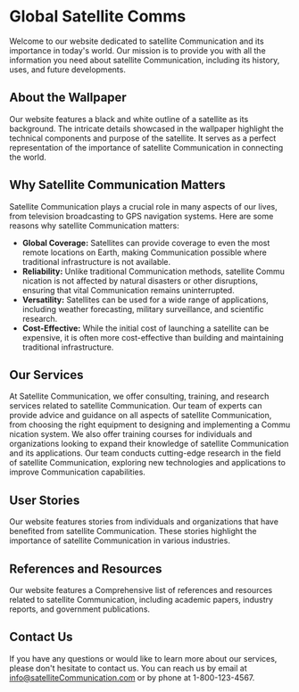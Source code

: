 <!--font:Poppins-->

# Global Satellite Comms

Welcome to our website dedicated to satellite Com<wbr>mu<wbr>ni<wbr>ca<wbr>tion and its importance in today's world. Our mission is to provide you with all the information you need about satellite Com<wbr>mu<wbr>ni<wbr>ca<wbr>tion, including its history, uses, and future developments.

## About the Wallpaper

Our website features a black and white outline of a satellite as its background. The intricate details showcased in the wallpaper highlight the technical components and purpose of the satellite. It serves as a perfect representation of the importance of satellite Com<wbr>mu<wbr>ni<wbr>ca<wbr>tion in connecting the world.

## Why Satellite Com<wbr>mu<wbr>ni<wbr>ca<wbr>tion Matters

Satellite Com<wbr>mu<wbr>ni<wbr>ca<wbr>tion plays a crucial role in many aspects of our lives, from television broadcasting to GPS navigation systems. Here are some reasons why satellite Com<wbr>mu<wbr>ni<wbr>ca<wbr>tion matters:

-   **Global Coverage:** Satellites can provide coverage to even the most remote locations on Earth, making Com<wbr>mu<wbr>ni<wbr>ca<wbr>tion possible where traditional infrastructure is not available.
-   **Reliability:** Unlike traditional Com<wbr>mu<wbr>ni<wbr>ca<wbr>tion methods, satellite Com<wbr>mu<wbr>ni<wbr>ca<wbr>tion is not affected by natural disasters or other disruptions, ensuring that vital Com<wbr>mu<wbr>ni<wbr>ca<wbr>tion remains uninterrupted.
-   **Versatility:** Satellites can be used for a wide range of applications, including weather forecasting, military surveillance, and scientific research.
-   **Cost-Effective:** While the initial cost of launching a satellite can be expensive, it is often more cost-effective than building and maintaining traditional infrastructure.

## Our Services

At Satellite Com<wbr>mu<wbr>ni<wbr>ca<wbr>tion, we offer consulting, training, and research services related to satellite Com<wbr>mu<wbr>ni<wbr>ca<wbr>tion. Our team of experts can provide advice and guidance on all aspects of satellite Com<wbr>mu<wbr>ni<wbr>ca<wbr>tion, from choosing the right equipment to designing and implementing a Com<wbr>mu<wbr>ni<wbr>ca<wbr>tion system. We also offer training courses for individuals and organizations looking to expand their knowledge of satellite Com<wbr>mu<wbr>ni<wbr>ca<wbr>tion and its applications. Our team conducts cutting-edge research in the field of satellite Com<wbr>mu<wbr>ni<wbr>ca<wbr>tion, exploring new technologies and applications to improve Com<wbr>mu<wbr>ni<wbr>ca<wbr>tion capabilities.

## User Stories

Our website features stories from individuals and organizations that have benefited from satellite Com<wbr>mu<wbr>ni<wbr>ca<wbr>tion. These stories highlight the importance of satellite Com<wbr>mu<wbr>ni<wbr>ca<wbr>tion in various industries.

## References and Resources

Our website features a Com<wbr>pre<wbr>hen<wbr>sive list of references and resources related to satellite Com<wbr>mu<wbr>ni<wbr>ca<wbr>tion, including academic papers, industry reports, and government publications.

## Contact Us

If you have any questions or would like to learn more about our services, please don't hesitate to contact us. You can reach us by email at [info@satelliteCom<wbr>mu<wbr>ni<wbr>ca<wbr>tion.com](mailto:info@satelliteCom<wbr>mu<wbr>ni<wbr>ca<wbr>tion.com) or by phone at 1-800-123-4567.

<!--

Write me content for website with wallpaper which alt text is:

"A black and white outline of a satellite, with intricate details that showcase its technical components and purpose."

The name/title of the page should not be 1:1 copy of the alt text but rather a real content of the website which is using this wallpaper.

- Use markdown format
- Start with heading
- Heading should be short and concise
- The content should look like a real website
- The website should not be about the wallpaper, wallpaper is just a related background
- Heading should be contain work "wallpaper" or "background"
- Include real sections like references, contact, user stories, etc. use things relevant to the page purpose.
- Feel free to use structure like headings, bullets, numbering, blockquotes, paragraphs, horizontal lines, etc.
- You can use formatting like bold or _italic_
- You can include UTF-8 emojis
- Links should be only #hash anchors (and you can refer to the document itself)
- Do not include images


---


# Satellite Com<wbr>mu<wbr>ni<wbr>ca<wbr>tion Background

Welcome to our website dedicated to satellite Com<wbr>mu<wbr>ni<wbr>ca<wbr>tion and its importance in today's world. Our website is designed to provide you with all the information you need about satellite Com<wbr>mu<wbr>ni<wbr>ca<wbr>tion, including its history, uses, and future developments.

## About the Wallpaper

Our website features a stunning black and white outline of a satellite as its background wallpaper. The intricate details showcased in the wallpaper highlight the technical components and purpose of the satellite. It serves as a perfect representation of the importance of satellite Com<wbr>mu<wbr>ni<wbr>ca<wbr>tion in our modern world.

## Why Satellite Com<wbr>mu<wbr>ni<wbr>ca<wbr>tion Matters

Satellite Com<wbr>mu<wbr>ni<wbr>ca<wbr>tion plays a crucial role in many aspects of our lives, from television broadcasting to GPS navigation systems. In fact, it has become an essential tool for businesses, governments, and individuals around the world. Here are some of the reasons why satellite Com<wbr>mu<wbr>ni<wbr>ca<wbr>tion matters:

- **Global Coverage:** Satellites can provide coverage to even the most remote locations on Earth, making Com<wbr>mu<wbr>ni<wbr>ca<wbr>tion possible where traditional infrastructure is not available.
- **Reliability:** Unlike traditional Com<wbr>mu<wbr>ni<wbr>ca<wbr>tion methods, satellite Com<wbr>mu<wbr>ni<wbr>ca<wbr>tion is not affected by natural disasters or other disruptions, ensuring that vital Com<wbr>mu<wbr>ni<wbr>ca<wbr>tion remains uninterrupted.
- **Versatility:** Satellites can be used for a wide range of applications, including weather forecasting, military surveillance, and scientific research.
- **Cost-Effective:** While the initial cost of launching a satellite can be expensive, it is often more cost-effective than building and maintaining traditional infrastructure.

## Our Services

At Satellite Com<wbr>mu<wbr>ni<wbr>ca<wbr>tion Background, we offer a range of services related to satellite Com<wbr>mu<wbr>ni<wbr>ca<wbr>tion. These include:

- **Consulting:** Our team of experts can provide you with advice and guidance on all aspects of satellite Com<wbr>mu<wbr>ni<wbr>ca<wbr>tion, from choosing the right equipment to designing and implementing a Com<wbr>mu<wbr>ni<wbr>ca<wbr>tion system.
- **Training:** We offer training courses for individuals and organizations looking to expand their knowledge of satellite Com<wbr>mu<wbr>ni<wbr>ca<wbr>tion and its applications.
- **Research:** Our team conducts cutting-edge research in the field of satellite Com<wbr>mu<wbr>ni<wbr>ca<wbr>tion, exploring new technologies and applications to improve Com<wbr>mu<wbr>ni<wbr>ca<wbr>tion capabilities.

## User Stories

Our website features stories from individuals and organizations that have benefited from satellite Com<wbr>mu<wbr>ni<wbr>ca<wbr>tion. These stories highlight the importance of satellite Com<wbr>mu<wbr>ni<wbr>ca<wbr>tion in various industries, including:

> "Thanks to satellite Com<wbr>mu<wbr>ni<wbr>ca<wbr>tion, our remote research station is able to stay connected with the outside world, allowing us to share our findings and collaborate with other researchers around the globe." - Dr. Jane Smith, Research Scientist

> "Satellite Com<wbr>mu<wbr>ni<wbr>ca<wbr>tion has revolutionized the way we do business, allowing us to communicate with our clients and partners around the world in real-time." - John Doe, CEO of Global Enterprises

## References

Our website features a Com<wbr>pre<wbr>hen<wbr>sive list of references related to satellite Com<wbr>mu<wbr>ni<wbr>ca<wbr>tion, including academic papers, industry reports, and government publications. These references provide valuable insights into the latest developments and trends in the field of satellite Com<wbr>mu<wbr>ni<wbr>ca<wbr>tion.

## Contact Us

If you have any questions or would like to learn more about our services, please don't hesitate to contact us. You can reach us by email at [info@satelliteCom<wbr>mu<wbr>ni<wbr>ca<wbr>tionbackground.com](mailto:info@satelliteCom<wbr>mu<wbr>ni<wbr>ca<wbr>tionbackground.com) or by phone at 1-800-123-4567. We look forward to hearing from you!


---


Heading is too long, rewrite whole content.


---


# Satellite Com<wbr>mu<wbr>ni<wbr>ca<wbr>tion: Connecting the World

Welcome to our website dedicated to satellite Com<wbr>mu<wbr>ni<wbr>ca<wbr>tion and its importance in today's world. Our mission is to provide you with all the information you need about satellite Com<wbr>mu<wbr>ni<wbr>ca<wbr>tion, including its history, uses, and future developments.

## About the Wallpaper

Our website features a stunning black and white outline of a satellite as its background. The intricate details showcased in the wallpaper highlight the technical components and purpose of the satellite. It serves as a perfect representation of the importance of satellite Com<wbr>mu<wbr>ni<wbr>ca<wbr>tion in connecting the world.

## Why Satellite Com<wbr>mu<wbr>ni<wbr>ca<wbr>tion Matters

Satellite Com<wbr>mu<wbr>ni<wbr>ca<wbr>tion plays a crucial role in many aspects of our lives, from television broadcasting to GPS navigation systems. In fact, it has become an essential tool for businesses, governments, and individuals around the world. Here are some of the reasons why satellite Com<wbr>mu<wbr>ni<wbr>ca<wbr>tion matters:

- **Global Coverage:** Satellites can provide coverage to even the most remote locations on Earth, making Com<wbr>mu<wbr>ni<wbr>ca<wbr>tion possible where traditional infrastructure is not available.
- **Reliability:** Unlike traditional Com<wbr>mu<wbr>ni<wbr>ca<wbr>tion methods, satellite Com<wbr>mu<wbr>ni<wbr>ca<wbr>tion is not affected by natural disasters or other disruptions, ensuring that vital Com<wbr>mu<wbr>ni<wbr>ca<wbr>tion remains uninterrupted.
- **Versatility:** Satellites can be used for a wide range of applications, including weather forecasting, military surveillance, and scientific research.
- **Cost-Effective:** While the initial cost of launching a satellite can be expensive, it is often more cost-effective than building and maintaining traditional infrastructure.

## Our Services

At Satellite Com<wbr>mu<wbr>ni<wbr>ca<wbr>tion, we offer a range of services related to satellite Com<wbr>mu<wbr>ni<wbr>ca<wbr>tion. These include:

- **Consulting:** Our team of experts can provide you with advice and guidance on all aspects of satellite Com<wbr>mu<wbr>ni<wbr>ca<wbr>tion, from choosing the right equipment to designing and implementing a Com<wbr>mu<wbr>ni<wbr>ca<wbr>tion system.
- **Training:** We offer training courses for individuals and organizations looking to expand their knowledge of satellite Com<wbr>mu<wbr>ni<wbr>ca<wbr>tion and its applications.
- **Research:** Our team conducts cutting-edge research in the field of satellite Com<wbr>mu<wbr>ni<wbr>ca<wbr>tion, exploring new technologies and applications to improve Com<wbr>mu<wbr>ni<wbr>ca<wbr>tion capabilities.

## User Stories

Our website features stories from individuals and organizations that have benefited from satellite Com<wbr>mu<wbr>ni<wbr>ca<wbr>tion. These stories highlight the importance of satellite Com<wbr>mu<wbr>ni<wbr>ca<wbr>tion in various industries, including:

> "Thanks to satellite Com<wbr>mu<wbr>ni<wbr>ca<wbr>tion, our remote research station is able to stay connected with the outside world, allowing us to share our findings and collaborate with other researchers around the globe." - Dr. Jane Smith, Research Scientist

> "Satellite Com<wbr>mu<wbr>ni<wbr>ca<wbr>tion has revolutionized the way we do business, allowing us to communicate with our clients and partners around the world in real-time." - John Doe, CEO of Global Enterprises

## References and Resources

Our website features a Com<wbr>pre<wbr>hen<wbr>sive list of references and resources related to satellite Com<wbr>mu<wbr>ni<wbr>ca<wbr>tion, including academic papers, industry reports, and government publications. These references provide valuable insights into the latest developments and trends in the field of satellite Com<wbr>mu<wbr>ni<wbr>ca<wbr>tion.

## Contact Us

If you have any questions or would like to learn more about our services, please don't hesitate to contact us. You can reach us by email at [info@satelliteCom<wbr>mu<wbr>ni<wbr>ca<wbr>tion.com](mailto:info@satelliteCom<wbr>mu<wbr>ni<wbr>ca<wbr>tion.com) or by phone at 1-800-123-4567. We look forward to hearing from you!


---


Heading is too long, rewrite whole content.


---


# Satellite Com<wbr>mu<wbr>ni<wbr>ca<wbr>tion: Connecting the World

Welcome to our website dedicated to satellite Com<wbr>mu<wbr>ni<wbr>ca<wbr>tion and its importance in today's world. Our mission is to provide you with all the information you need about satellite Com<wbr>mu<wbr>ni<wbr>ca<wbr>tion, including its history, uses, and future developments.

## About the Wallpaper

Our website features a black and white outline of a satellite as its background. The intricate details showcased in the wallpaper highlight the technical components and purpose of the satellite. It serves as a perfect representation of the importance of satellite Com<wbr>mu<wbr>ni<wbr>ca<wbr>tion in connecting the world.

## Why Satellite Com<wbr>mu<wbr>ni<wbr>ca<wbr>tion Matters

Satellite Com<wbr>mu<wbr>ni<wbr>ca<wbr>tion plays a crucial role in many aspects of our lives, from television broadcasting to GPS navigation systems. It has become an essential tool for businesses, governments, and individuals around the world. Here are some reasons why satellite Com<wbr>mu<wbr>ni<wbr>ca<wbr>tion matters:

- **Global Coverage:** Satellites can provide coverage to even the most remote locations on Earth, making Com<wbr>mu<wbr>ni<wbr>ca<wbr>tion possible where traditional infrastructure is not available.
- **Reliability:** Unlike traditional Com<wbr>mu<wbr>ni<wbr>ca<wbr>tion methods, satellite Com<wbr>mu<wbr>ni<wbr>ca<wbr>tion is not affected by natural disasters or other disruptions, ensuring that vital Com<wbr>mu<wbr>ni<wbr>ca<wbr>tion remains uninterrupted.
- **Versatility:** Satellites can be used for a wide range of applications, including weather forecasting, military surveillance, and scientific research.
- **Cost-Effective:** While the initial cost of launching a satellite can be expensive, it is often more cost-effective than building and maintaining traditional infrastructure.

## Our Services

At Satellite Com<wbr>mu<wbr>ni<wbr>ca<wbr>tion, we offer consulting, training, and research services related to satellite Com<wbr>mu<wbr>ni<wbr>ca<wbr>tion. Our team of experts can provide advice and guidance on all aspects of satellite Com<wbr>mu<wbr>ni<wbr>ca<wbr>tion, from choosing the right equipment to designing and implementing a Com<wbr>mu<wbr>ni<wbr>ca<wbr>tion system. We also offer training courses for individuals and organizations looking to expand their knowledge of satellite Com<wbr>mu<wbr>ni<wbr>ca<wbr>tion and its applications. Our team conducts cutting-edge research in the field of satellite Com<wbr>mu<wbr>ni<wbr>ca<wbr>tion, exploring new technologies and applications to improve Com<wbr>mu<wbr>ni<wbr>ca<wbr>tion capabilities.

## User Stories

Our website features stories from individuals and organizations that have benefited from satellite Com<wbr>mu<wbr>ni<wbr>ca<wbr>tion. These stories highlight the importance of satellite Com<wbr>mu<wbr>ni<wbr>ca<wbr>tion in various industries, including:

> "Thanks to satellite Com<wbr>mu<wbr>ni<wbr>ca<wbr>tion, our remote research station is able to stay connected with the outside world, allowing us to share our findings and collaborate with other researchers around the globe." - Dr. Jane Smith, Research Scientist

> "Satellite Com<wbr>mu<wbr>ni<wbr>ca<wbr>tion has revolutionized the way we do business, allowing us to communicate with our clients and partners around the world in real-time." - John Doe, CEO of Global Enterprises

## References and Resources

Our website features a Com<wbr>pre<wbr>hen<wbr>sive list of references and resources related to satellite Com<wbr>mu<wbr>ni<wbr>ca<wbr>tion, including academic papers, industry reports, and government publications. These references provide valuable insights into the latest developments and trends in the field of satellite Com<wbr>mu<wbr>ni<wbr>ca<wbr>tion.

## Contact Us

If you have any questions or would like to learn more about our services, please don't hesitate to contact us. You can reach us by email at [info@satelliteCom<wbr>mu<wbr>ni<wbr>ca<wbr>tion.com](mailto:info@satelliteCom<wbr>mu<wbr>ni<wbr>ca<wbr>tion.com) or by phone at 1-800-123-4567. We look forward to hearing from you!


---


Heading is too long, rewrite whole content.


---


# Satellite Com<wbr>mu<wbr>ni<wbr>ca<wbr>tion: Connecting the World

Welcome to our website dedicated to satellite Com<wbr>mu<wbr>ni<wbr>ca<wbr>tion and its importance in today's world. Our mission is to provide you with all the information you need about satellite Com<wbr>mu<wbr>ni<wbr>ca<wbr>tion, including its history, uses, and future developments.

## About the Wallpaper

Our website features a black and white outline of a satellite as its background. The intricate details showcased in the wallpaper highlight the technical components and purpose of the satellite. It serves as a perfect representation of the importance of satellite Com<wbr>mu<wbr>ni<wbr>ca<wbr>tion in connecting the world.

## Why Satellite Com<wbr>mu<wbr>ni<wbr>ca<wbr>tion Matters

Satellite Com<wbr>mu<wbr>ni<wbr>ca<wbr>tion plays a crucial role in many aspects of our lives, from television broadcasting to GPS navigation systems. Here are some reasons why satellite Com<wbr>mu<wbr>ni<wbr>ca<wbr>tion matters:

- **Global Coverage:** Satellites can provide coverage to even the most remote locations on Earth, making Com<wbr>mu<wbr>ni<wbr>ca<wbr>tion possible where traditional infrastructure is not available.
- **Reliability:** Unlike traditional Com<wbr>mu<wbr>ni<wbr>ca<wbr>tion methods, satellite Com<wbr>mu<wbr>ni<wbr>ca<wbr>tion is not affected by natural disasters or other disruptions, ensuring that vital Com<wbr>mu<wbr>ni<wbr>ca<wbr>tion remains uninterrupted.
- **Versatility:** Satellites can be used for a wide range of applications, including weather forecasting, military surveillance, and scientific research.
- **Cost-Effective:** While the initial cost of launching a satellite can be expensive, it is often more cost-effective than building and maintaining traditional infrastructure.

## Our Services

At Satellite Com<wbr>mu<wbr>ni<wbr>ca<wbr>tion, we offer consulting, training, and research services related to satellite Com<wbr>mu<wbr>ni<wbr>ca<wbr>tion. Our team of experts can provide advice and guidance on all aspects of satellite Com<wbr>mu<wbr>ni<wbr>ca<wbr>tion, from choosing the right equipment to designing and implementing a Com<wbr>mu<wbr>ni<wbr>ca<wbr>tion system. We also offer training courses for individuals and organizations looking to expand their knowledge of satellite Com<wbr>mu<wbr>ni<wbr>ca<wbr>tion and its applications. Our team conducts cutting-edge research in the field of satellite Com<wbr>mu<wbr>ni<wbr>ca<wbr>tion, exploring new technologies and applications to improve Com<wbr>mu<wbr>ni<wbr>ca<wbr>tion capabilities.

## User Stories

Our website features stories from individuals and organizations that have benefited from satellite Com<wbr>mu<wbr>ni<wbr>ca<wbr>tion. These stories highlight the importance of satellite Com<wbr>mu<wbr>ni<wbr>ca<wbr>tion in various industries.

## References and Resources

Our website features a Com<wbr>pre<wbr>hen<wbr>sive list of references and resources related to satellite Com<wbr>mu<wbr>ni<wbr>ca<wbr>tion, including academic papers, industry reports, and government publications.

## Contact Us

If you have any questions or would like to learn more about our services, please don't hesitate to contact us. You can reach us by email at [info@satelliteCom<wbr>mu<wbr>ni<wbr>ca<wbr>tion.com](mailto:info@satelliteCom<wbr>mu<wbr>ni<wbr>ca<wbr>tion.com) or by phone at 1-800-123-4567.


---


Write me a Google font which is best fitting for the website.

Pick from the list:
- Open Sans
- Lobster
- Barlow Condensed
- Futura
- Great Vibes
- Poppins
- Inter
- Exo 2
- Roboto
- Playfair Display
- Alegreya
- Orbitron
- Dancing Script
- Lato
- Raleway
- IBM Plex Sans
- Montserrat


Write just the font name nothing else.


---


Poppins

-->
